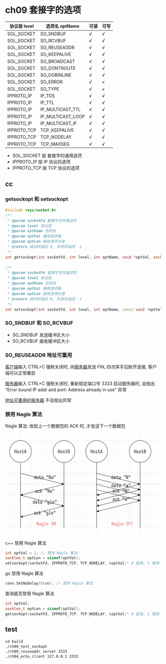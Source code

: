 # ch09 套接字的选项

| 协议层 level | 选项名 optName    | 可读 | 可写 |
| ------------ | ----------------- | ---- | ---- |
| SOL_SOCKET   | SO_SNDBUF         | √    | √    |
| SOL_SOCKET   | SO_RCVBUF         | √    | √    |
| SOL_SOCKET   | SO_REUSEADDR      | √    | √    |
| SOL_SOCKET   | SO_KEEPALIVE      | √    | √    |
| SOL_SOCKET   | SO_BROADCAST      | √    | √    |
| SOL_SOCKET   | SO_DONTROUTE      | √    | √    |
| SOL_SOCKET   | SO_OOBINLINE      | √    | √    |
| SOL_SOCKET   | SO_ERROR          | √    | ×    |
| SOL_SOCKET   | SO_TYPE           | √    | ×    |
| IPPROTO_IP   | IP_TOS            | √    | √    |
| IPPROTO_IP   | IP_TTL            | √    | √    |
| IPPROTO_IP   | IP_MULTICAST_TTL  | √    | √    |
| IPPROTO_IP   | IP_MULTICAST_LOOP | √    | √    |
| IPPROTO_IP   | IP_MULTICAST_IF   | √    | √    |
| IPPROTO_TCP  | TCP_KEEPALIVE     | √    | √    |
| IPPROTO_TCP  | TCP_NODELAY       | √    | √    |
| IPPROTO_TCP  | TCP_MAXSEG        | √    | √    |

- SOL_SOCKET 层 套接字的通用选项
- IPPROTO_IP 层 IP 协议的选项
- IPPROTO_TCP 层 TCP 协议的选项

## cc

### getsockopt 和 setsockopt

```c++
#include <sys/socket.h>
/**
 * @param socketFd 套接字文件描述符
 * @param level 协议层
 * @param optName 选项名
 * @param optVal 接收选项值
 * @param optLen 接收选项长度
 * @return 成功时返回 0, 失败时返回 -1
 */
int getsockopt(int socketFd, int level, int optName, void *optVal, socklen_t *optLen);

/**
 * @param socketFd 套接字文件描述符
 * @param level 协议层
 * @param optName 选项名
 * @param optVal 接收选项值
 * @param optLen 接收选项长度
 * @return 成功时返回 0, 失败时返回 -1
 */
int setsockopt(int socketFd, int level, int optName, const void *optVal, socklen_t optLen);
```

### SO_SNDBUF 和 SO_RCVBUF

- SO_SNDBUF 发送缓冲区大小
- SO_RCVBUF 接收缓冲区大小

### SO_REUSEADDR 地址可重用

[客户端](../ch04/echo_client.cpp)输入 CTRL+C 强制关闭时, 向[服务器](../ch04/echo_server.cpp)发送 FIN, 四次挥手后断开连接,
客户端可以正常重启

[服务器](../ch04/echo_server.cpp)输入 CTRL+C 强制关闭时, 重新绑定端口号 3333 启动服务器时, 会抛出 "Error bound IP addr
and port: Address already in use" 异常

[地址可重用的服务器](./reuseaddr_server.cpp) 不会抛出异常

### 禁用 Nagle 算法

Nagle 算法: 收到上一个数据包的 ACK 时, 才发送下一个数据包

<img src="../assets/nagle.png" alt="nagle" style="zoom:50%;" />

c++ 禁用 Nagle 算法

```c++
int optVal = 1; // 禁用 Nagle 算法
socklen_t optLen = sizeof(optVal);
setsockopt(socketFd, IPPROTO_TCP, TCP_NODELAY, &optVal/* 0 启用, 1 禁用 */, optLen);
```

go 禁用 Nagle 算法

```go
conn.SetNoDelay(true); // 禁用 Nagle 算法
```

查询是否禁用 Nagle 算法

```c++
int optVal;
socklen_t optLen = sizeof(optVal);
getsockopt(socketFd, IPPROTO_TCP, TCP_NODELAY, &optVal/* 0 启用, 1 禁用 */, &optLen);
```

## test

```shell
cd build
./ch09_test_sockopt
./ch09_reuseaddr_server 3333
./ch04_echo_client 127.0.0.1 3333
```
